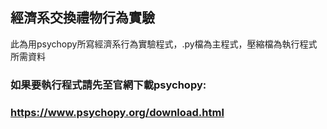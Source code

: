 ## 經濟系交換禮物行為實驗
此為用psychopy所寫經濟系行為實驗程式，.py檔為主程式，壓縮檔為執行程式所需資料

### 如果要執行程式請先至官網下載psychopy:
### https://www.psychopy.org/download.html

